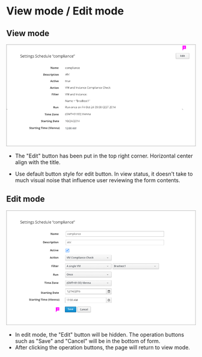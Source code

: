 # View mode / Edit mode

## View mode
![Image highlighting attribute selector](img/View.png)

 - The "Edit" button has been put in the top right corner. Horizontal center align with the title.

 - Use default button style for edit button. In view status, it doesn't take to much visual noise that influence user reviewing the form contents.

## Edit mode

![Title highlighting active filters bar](img/Edit.png)

 - In edit mode, the "Edit" button will be hidden. The operation buttons such as "Save" and "Cancel" will be in the bottom of form.
 - After clicking the operation buttons, the page will return to view mode.
